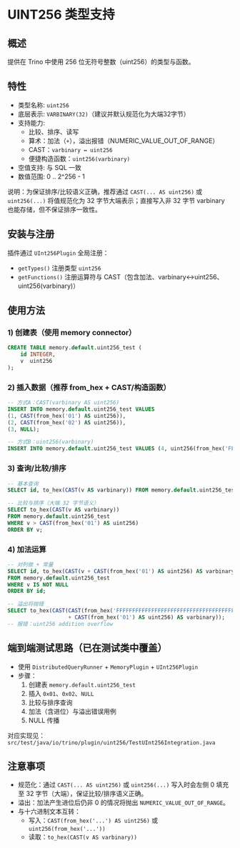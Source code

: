 # UINT256 类型支持

## 概述
提供在 Trino 中使用 256 位无符号整数（uint256）的类型与函数。

## 特性
- 类型名称: `uint256`
- 底层表示: `VARBINARY(32)`（建议并默认规范化为大端32字节）
- 支持能力:
  - 比较、排序、读写
  - 算术：加法（`+`），溢出报错（NUMERIC_VALUE_OUT_OF_RANGE）
  - CAST：`varbinary ↔ uint256`
  - 便捷构造函数：`uint256(varbinary)`
- 空值支持: 与 SQL 一致
- 数值范围: 0 .. 2^256 - 1

说明：为保证排序/比较语义正确，推荐通过 `CAST(... AS uint256)` 或 `uint256(...)` 将值规范化为 32 字节大端表示；直接写入非 32 字节 varbinary 也能存储，但不保证排序一致性。

## 安装与注册
插件通过 `UInt256Plugin` 全局注册：
- `getTypes()` 注册类型 `uint256`
- `getFunctions()` 注册运算符与 CAST（包含加法、varbinary↔uint256、uint256(varbinary)）

## 使用方法

### 1) 创建表（使用 memory connector）
```sql
CREATE TABLE memory.default.uint256_test (
    id INTEGER,
    v  uint256
);
```

### 2) 插入数据（推荐 from_hex + CAST/构造函数）
```sql
-- 方式A：CAST(varbinary AS uint256)
INSERT INTO memory.default.uint256_test VALUES
(1, CAST(from_hex('01') AS uint256)),
(2, CAST(from_hex('02') AS uint256)),
(3, NULL);

-- 方式B：uint256(varbinary)
INSERT INTO memory.default.uint256_test VALUES (4, uint256(from_hex('FF')));
```

### 3) 查询/比较/排序
```sql
-- 基本查询
SELECT id, to_hex(CAST(v AS varbinary)) FROM memory.default.uint256_test ORDER BY id;

-- 比较与排序（大端 32 字节语义）
SELECT to_hex(CAST(v AS varbinary))
FROM memory.default.uint256_test
WHERE v > CAST(from_hex('01') AS uint256)
ORDER BY v;
```

### 4) 加法运算
```sql
-- 对列做 + 常量
SELECT id, to_hex(CAST(v + CAST(from_hex('01') AS uint256) AS varbinary)) AS v_plus_1
FROM memory.default.uint256_test
WHERE v IS NOT NULL
ORDER BY id;

-- 溢出将抛错
SELECT to_hex(CAST(CAST(from_hex('FFFFFFFFFFFFFFFFFFFFFFFFFFFFFFFFFFFFFFFFFFFFFFFFFFFFFFFFFFFFFFFF') AS uint256)
                   + CAST(from_hex('01') AS uint256) AS varbinary));
-- 报错：uint256 addition overflow
```

## 端到端测试思路（已在测试类中覆盖）
- 使用 `DistributedQueryRunner` + `MemoryPlugin` + `UInt256Plugin`
- 步骤：
  1. 创建表 `memory.default.uint256_test`
  2. 插入 `0x01`、`0x02`、`NULL`
  3. 比较与排序查询
  4. 加法（含进位）与溢出错误用例
  5. NULL 传播

对应实现见：`src/test/java/io/trino/plugin/uint256/TestUInt256Integration.java`

## 注意事项
- 规范化：通过 `CAST(... AS uint256)` 或 `uint256(...)` 写入时会左侧 0 填充至 32 字节（大端），保证比较/排序语义正确。
- 溢出：加法产生进位后仍非 0 的情况将抛出 `NUMERIC_VALUE_OUT_OF_RANGE`。
- 与十六进制文本互转：
  - 写入：`CAST(from_hex('...') AS uint256)` 或 `uint256(from_hex('...'))`
  - 读取：`to_hex(CAST(v AS varbinary))`
